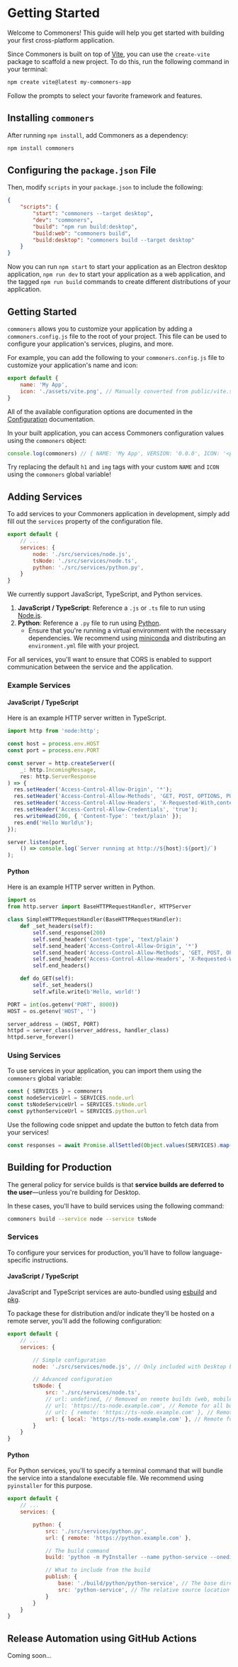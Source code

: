# Getting Started
Welcome to Commoners! This guide will help you get started with building your first cross-platform application.

Since Commoners is built on top of [Vite](https://vitejs.dev), you can use the `create-vite` package to scaffold a new project. To do this, run the following command in your terminal:

```bash
npm create vite@latest my-commoners-app
```

Follow the prompts to select your favorite framework and features.

## Installing `commoners`
After running `npm install`, add Commoners as a dependency:

```bash
npm install commoners
```

## Configuring the `package.json` File
Then, modify `scripts` in your `package.json` to include the following:

```json
{
    "scripts": {
        "start": "commoners --target desktop",
        "dev": "commoners",
        "build": "npm run build:desktop",
        "build:web": "commoners build",
        "build:desktop": "commoners build --target desktop"
    }
}
```

Now you can run `npm start` to start your application as an Electron desktop application, `npm run dev` to start your application as a web application, and the tagged `npm run build` commands to create different distributions of your application.


## Getting Started
`commoners` allows you to customize your application by adding a `commoners.config.js` file to the root of your project. This file can be used to configure your application's services, plugins, and more.

For example, you can add the following to your `commoners.config.js` file to customize your application's name and icon:

```js
export default {
    name: 'My App',
    icon: './assets/vite.png', // Manually converted from public/vite.svg
}
```

All of the available configuration options are documented in the [Configuration](./config.md) documentation.

In your built application, you can access Commoners configuration values using the `commoners` object:

```js
console.log(commoners) // { NAME: 'My App', VERSION: '0.0.0', ICON: '<path>', DESKTOP: true, READY: Promise, SERVICES: { ... } }
```

Try replacing the default `h1` and `img` tags with your custom `NAME` and `ICON` using the `commoners` global variable!

## Adding Services
To add services to your Commoners application in development, simply add fill out the `services` property of the configuration file.

```js
export default {
    // ...
    services: {
        node: './src/services/node.js',
        tsNode: './src/services/node.ts',
        python: './src/services/python.py',
    }
}
```

We currently support JavaScript, TypeScript, and Python services.

1. **JavaScript / TypeScript**: Reference a `.js` or `.ts` file to run using [Node.js](https://nodejs.org).
2. **Python**: Reference a `.py` file to run using [Python](https://www.python.org).
    - Ensure that you're running a virtual environment with the necessary dependencies. We recommend using [miniconda](https://docs.conda.io/en/latest/miniconda.html) and distributing an `environment.yml` file with your project.
    
For all services, you'll want to ensure that CORS is enabled to support communication between the service and the application.

### Example Services

#### JavaScript / TypeScript
Here is an example HTTP server written in TypeScript.

```ts
import http from 'node:http';

const host = process.env.HOST
const port = process.env.PORT

const server = http.createServer((
    _: http.IncomingMessage,
    res: http.ServerResponse
) => {
  res.setHeader('Access-Control-Allow-Origin', '*');
  res.setHeader('Access-Control-Allow-Methods', 'GET, POST, OPTIONS, PUT, PATCH, DELETE');
  res.setHeader('Access-Control-Allow-Headers', 'X-Requested-With,content-type');
  res.setHeader('Access-Control-Allow-Credentials', 'true');
  res.writeHead(200, { 'Content-Type': 'text/plain' });
  res.end('Hello World\n');
});

server.listen(port, 
    () => console.log(`Server running at http://${host}:${port}/`)
);
```

#### Python
Here is an example HTTP server written in Python.

```python
import os
from http.server import BaseHTTPRequestHandler, HTTPServer

class SimpleHTTPRequestHandler(BaseHTTPRequestHandler):
    def _set_headers(self):
        self.send_response(200)
        self.send_header('Content-type', 'text/plain')
        self.send_header('Access-Control-Allow-Origin', '*')
        self.send_header('Access-Control-Allow-Methods', 'GET, POST, OPTIONS, PUT, PATCH, DELETE')
        self.send_header('Access-Control-Allow-Headers', 'X-Requested-With,content-type')
        self.end_headers()

    def do_GET(self):
        self._set_headers()
        self.wfile.write(b'Hello, world!')

PORT = int(os.getenv('PORT', 8000))
HOST = os.getenv('HOST', '')

server_address = (HOST, PORT)
httpd = server_class(server_address, handler_class)
httpd.serve_forever()
```

### Using Services
To use services in your application, you can import them using the `commoners` global variable:

```js
const { SERVICES } = commoners
const nodeServiceUrl = SERVICES.node.url
const tsNodeServiceUrl = SERVICES.tsNode.url
const pythonServiceUrl = SERVICES.python.url
```


Use the following code snippet and update the button to fetch data from your services!

```js
const responses = await Promise.allSettled(Object.values(SERVICES).map(({ url }) => fetch(url).then(response => response.text())))
```

## Building for Production
The general policy for service builds is that **service builds are deferred to the user**—unless you're building for Desktop. 

In these cases, you'll have to build services using the following command:
    
```bash
commoners build --service node --service tsNode
```

### Services
To configure your services for production, you'll have to follow language-specific instructions. 

#### JavaScript / TypeScript
JavaScript and TypeScript services are auto-bundled using [esbuild](https://esbuild.github.io) and [pkg](https://www.npmjs.com/package/pkg). 

To package these for distribution and/or indicate they'll be hosted on a remote server, you'll add the following configuration:

```js
export default {
    // ...
    services: {

        // Simple configuration
        node: './src/services/node.js', // Only included with Desktop builds

        // Advanced configuration
        tsNode: {
            src: './src/services/node.ts',
            // url: undefined, // Removed on remote builds (web, mobile)
            // url: 'https://ts-node.example.com', // Remote for all builds (web, mobile, desktop)
            // url: { remote: 'https://ts-node.example.com' }, // Remote for remote builds (web, mobile). Local for local builds (desktop)
            url: { local: 'https://ts-node.example.com' }, // Remote for local builds (desktop). Removed on remote builds (web, mobile)
        }
    }
}
```

#### Python
For Python services, you'll to specify a terminal command that will bundle the service into a standalone executable file. We recommend using `pyinstaller` for this purpose.

```js
export default {
    // ...
    services: {

        python: {
            src: './src/services/python.py',
            url: { remote: 'https://python.example.com' },

            // The build command
            build: 'python -m PyInstaller --name python-service --onedir --clean ./src/services/python.py --distpath ./build/python',

            // What to include from the build
            publish: {
                base: './build/python/python-service', // The base directory to copy
                src: 'python-service', // The relative source location in the base directory
            }
        }
    }
}
```

## Release Automation using GitHub Actions
Coming soon...